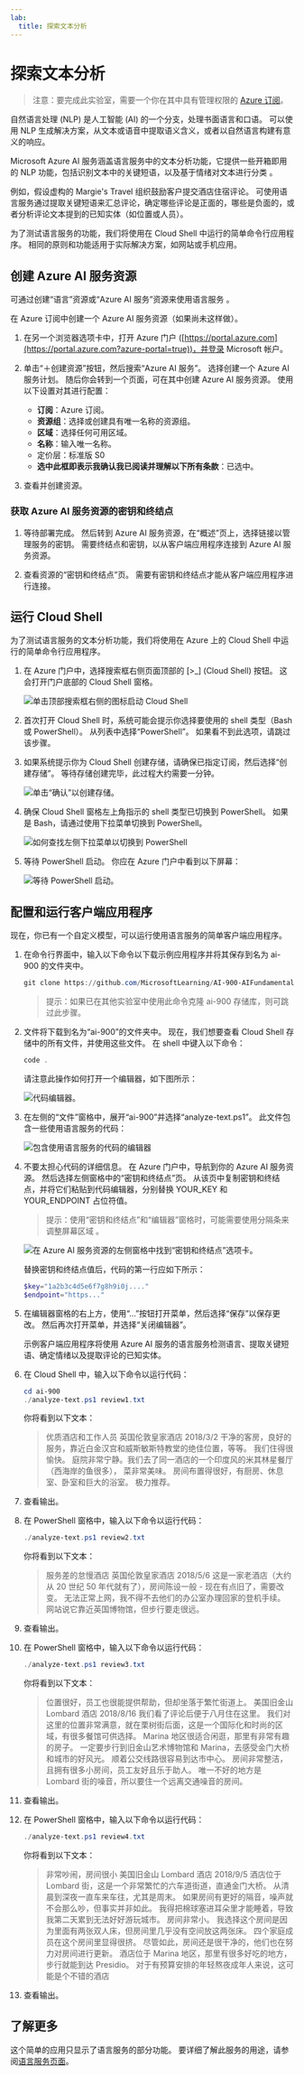```yaml
---
lab:
  title: 探索文本分析
---
```


# 探索文本分析

> 注意：要完成此实验室，需要一个你在其中具有管理权限的 [Azure 订阅](https://azure.microsoft.com/free?azure-portal=true)。

自然语言处理 (NLP) 是人工智能 (AI) 的一个分支，处理书面语言和口语。 可以使用 NLP 生成解决方案，从文本或语音中提取语义含义，或者以自然语言构建有意义的响应。

Microsoft Azure AI 服务涵盖语言服务中的文本分析功能，它提供一些开箱即用的 NLP 功能，包括识别文本中的关键短语，以及基于情绪对文本进行分类 。

例如，假设虚构的 Margie's Travel 组织鼓励客户提交酒店住宿评论。 可使用语言服务通过提取关键短语来汇总评论，确定哪些评论是正面的，哪些是负面的，或者分析评论文本提到的已知实体（如位置或人员）。

为了测试语言服务的功能，我们将使用在 Cloud Shell 中运行的简单命令行应用程序。 相同的原则和功能适用于实际解决方案，如网站或手机应用。

## 创建 Azure AI 服务资源

可通过创建“语言”资源或“Azure AI 服务”资源来使用语言服务 。

在 Azure 订阅中创建一个 Azure AI 服务资源（如果尚未这样做）。

1. 在另一个浏览器选项卡中，打开 Azure 门户 ([https://portal.azure.com](https://portal.azure.com?azure-portal=true))，并登录 Microsoft 帐户。

1. 单击“&#65291;创建资源”按钮，然后搜索“Azure AI 服务”。 选择创建一个 Azure AI 服务计划。 随后你会转到一个页面，可在其中创建 Azure AI 服务资源。 使用以下设置对其进行配置：
    - **订阅**：Azure 订阅。
    - **资源组**：选择或创建具有唯一名称的资源组。
    - **区域**：选择任何可用区域。
    - **名称**：输入唯一名称。
    - 定价层：标准版 S0
    - **选中此框即表示我确认我已阅读并理解以下所有条款**：已选中。

1. 查看并创建资源。

### 获取 Azure AI 服务资源的密钥和终结点

1. 等待部署完成。 然后转到 Azure AI 服务资源，在“概述”页上，选择链接以管理服务的密钥。 需要终结点和密钥，以从客户端应用程序连接到 Azure AI 服务资源。

1. 查看资源的“密钥和终结点”页。 需要有密钥和终结点才能从客户端应用程序进行连接。

## 运行 Cloud Shell

为了测试语言服务的文本分析功能，我们将使用在 Azure 上的 Cloud Shell 中运行的简单命令行应用程序。

1. 在 Azure 门户中，选择搜索框右侧页面顶部的 [>_] (Cloud Shell) 按钮。 这会打开门户底部的 Cloud Shell 窗格。

    ![单击顶部搜索框右侧的图标启动 Cloud Shell](media/analyze-text-language-service/powershell-portal-guide-1.png)

1. 首次打开 Cloud Shell 时，系统可能会提示你选择要使用的 shell 类型（Bash 或 PowerShell）。 从列表中选择“PowerShell”。 如果看不到此选项，请跳过该步骤。  

1. 如果系统提示你为 Cloud Shell 创建存储，请确保已指定订阅，然后选择“创建存储”。 等待存储创建完毕，此过程大约需要一分钟。

    ![单击“确认”以创建存储。](media/analyze-text-language-service/powershell-portal-guide-2.png)

1. 确保 Cloud Shell 窗格左上角指示的 shell 类型已切换到 PowerShell。 如果是 Bash，请通过使用下拉菜单切换到 PowerShell。

    ![如何查找左侧下拉菜单以切换到 PowerShell](media/analyze-text-language-service/powershell-portal-guide-3.png)

1. 等待 PowerShell 启动。 你应在 Azure 门户中看到以下屏幕：  

    ![等待 PowerShell 启动。](media/analyze-text-language-service/powershell-prompt.png)

## 配置和运行客户端应用程序

现在，你已有一个自定义模型，可以运行使用语言服务的简单客户端应用程序。

1. 在命令行界面中，输入以下命令以下载示例应用程序并将其保存到名为 ai-900 的文件夹中。

    ```PowerShell
    git clone https://github.com/MicrosoftLearning/AI-900-AIFundamentals ai-900
    ```

    >提示：如果已在其他实验室中使用此命令克隆 ai-900 存储库，则可跳过此步骤。

1. 文件将下载到名为“ai-900”的文件夹中。 现在，我们想要查看 Cloud Shell 存储中的所有文件，并使用这些文件。 在 shell 中键入以下命令：

     ```PowerShell
    code .
    ```

    请注意此操作如何打开一个编辑器，如下图所示：

    ![代码编辑器。](media/analyze-text-language-service/powershell-portal-guide-4.png)

1. 在左侧的“文件”窗格中，展开“ai-900”并选择“analyze-text.ps1”。 此文件包含一些使用语言服务的代码：

    ![包含使用语言服务的代码的编辑器](media/analyze-text-language-service/analyze-text-code.png)

1. 不要太担心代码的详细信息。 在 Azure 门户中，导航到你的 Azure AI 服务资源。 然后选择左侧窗格中的“密钥和终结点”页。 从该页中复制密钥和终结点，并将它们粘贴到代码编辑器，分别替换 YOUR_KEY 和 YOUR_ENDPOINT 占位符值。

    > 提示：使用“密钥和终结点”和“编辑器”窗格时，可能需要使用分隔条来调整屏幕区域  。

    ![在 Azure AI 服务资源的左侧窗格中找到“密钥和终结点”选项卡。](media/analyze-text-language-service/key-endpoint-support.png)

    替换密钥和终结点值后，代码的第一行应如下所示：

    ```PowerShell
    $key="1a2b3c4d5e6f7g8h9i0j...."
    $endpoint="https..."
    ```

1. 在编辑器窗格的右上方，使用“...”按钮打开菜单，然后选择“保存”以保存更改。 然后再次打开菜单，并选择“关闭编辑器”。

    示例客户端应用程序将使用 Azure AI 服务的语言服务检测语言、提取关键短语、确定情绪以及提取评论的已知实体。

1. 在 Cloud Shell 中，输入以下命令以运行代码：

    ```PowerShell
    cd ai-900
    ./analyze-text.ps1 review1.txt
    ```

    你将看到以下文本：

    >优质酒店和工作人员 英国伦敦皇家酒店 2018/3/2 干净的客房，良好的服务，靠近白金汉宫和威斯敏斯特教堂的绝佳位置，等等。 我们住得很愉快。 庭院非常宁静。我们去了同一酒店的一个印度风的米其林星餐厅（西海岸的鱼很多）， 菜非常美味。 房间布置得很好，有厨房、休息室、卧室和巨大的浴室。 极力推荐。

1. 查看输出。

1. 在 PowerShell 窗格中，输入以下命令以运行代码：

    ```PowerShell
    ./analyze-text.ps1 review2.txt
    ```

    你将看到以下文本：

    >服务差的怠慢酒店 英国伦敦皇家酒店 2018/5/6 这是一家老酒店（大约从 20 世纪 50 年代就有了），房间陈设一般 - 现在有点旧了，需要改变。 无法正常上网，我不得不去他们的办公室办理回家的登机手续。 网站说它靠近英国博物馆，但步行要走很远。

1. 查看输出。

1. 在 PowerShell 窗格中，输入以下命令以运行代码：

    ```PowerShell
    ./analyze-text.ps1 review3.txt
    ```

    你将看到以下文本：

    >位置很好，员工也很能提供帮助，但却坐落于繁忙街道上。
    美国旧金山 Lombard 酒店 2018/8/16 我们看了评论后便于八月住在这里。 我们对这里的位置非常满意，就在栗树街后面，这是一个国际化和时尚的区域，有很多餐馆可供选择。 Marina 地区很适合闲逛，那里有非常有趣的房子。 一定要步行到旧金山艺术博物馆和 Marina，去感受金门大桥和城市的好风光。 顺着公交线路很容易到达市中心。 房间非常整洁，且拥有很多小房间，员工友好且乐于助人。 唯一不好的地方是 Lombard 街的噪音，所以要住一个远离交通噪音的房间。

1. 查看输出。

1. 在 PowerShell 窗格中，输入以下命令以运行代码：

    ```PowerShell
    ./analyze-text.ps1 review4.txt
    ```

    你将看到以下文本：

    >非常吵闹，房间很小 美国旧金山 Lombard 酒店 2018/9/5 酒店位于 Lombard 街，这是一个非常繁忙的六车道街道，直通金门大桥。 从清晨到深夜一直车来车往，尤其是周末。 如果房间有更好的隔音，噪声就不会那么吵，但事实并非如此。 我得把棉球塞进耳朵里才能睡着，导致我第二天累到无法好好游玩城市。 房间非常小。 我选择这个房间是因为里面有两张双人床，但房间里几乎没有空间放这两张床。 四个家庭成员在这个房间里显得很挤。 尽管如此，房间还是很干净的，他们也在努力对房间进行更新。 酒店位于 Marina 地区，那里有很多好吃的地方，步行就能到达 Presidio。 对于有预算安排的年轻熬夜成年人来说，这可能是个不错的酒店

1. 查看输出。

## 了解更多

这个简单的应用只显示了语言服务的部分功能。 要详细了解此服务的用途，请参阅[语言服务页面](https://azure.microsoft.com/services/cognitive-services/language-service/)。

